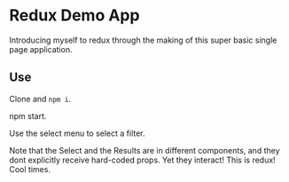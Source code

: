 #  Redux Demo App

Introducing myself to redux through the making of this super basic single page application. 

## Use

Clone and `npm i`. 

npm start.

Use the select menu to select a filter. 

Note that the Select and the Results are in different components, and they dont explicitly receive hard-coded props. Yet they interact! This is redux! Cool times. 


